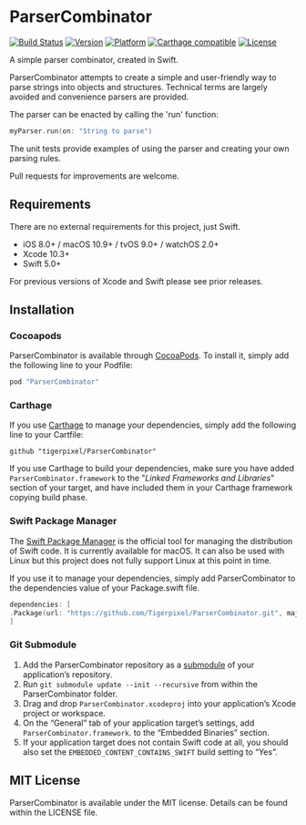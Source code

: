# ParserCombinator

[![Build Status](https://travis-ci.org/tigerpixel/ParserCombinator.svg?branch=master)](https://travis-ci.org/tigerpixel/ParserCombinator)
[![Version](https://img.shields.io/cocoapods/v/ParserCombinator.svg?style=flat)](http://cocoapods.org/pods/ParserCombinator)
[![Platform](https://img.shields.io/cocoapods/p/ParserCombinator.svg?style=flat)](http://cocoapods.org/pods/ParserCombinator)
[![Carthage compatible](https://img.shields.io/badge/Carthage-compatible-4BC51D.svg?style=flat)](https://github.com/Carthage/Carthage)
[![License](https://img.shields.io/cocoapods/l/ParserCombinator.svg?style=flat)](http://cocoapods.org/pods/ParserCombinator)

A simple parser combinator, created in Swift.

ParserCombinator attempts to create a simple and user-friendly way to parse strings into objects and structures. Technical terms are largely avoided and convenience parsers are provided.

The parser can be enacted by calling the 'run' function:

```swift
myParser.run(on: "String to parse")
```

The unit tests provide examples of using the parser and creating your own parsing rules.

Pull requests for improvements are welcome.

## Requirements

There are no external requirements for this project, just Swift.

- iOS 8.0+ / macOS 10.9+ / tvOS 9.0+ / watchOS 2.0+
- Xcode 10.3+
- Swift 5.0+

For previous versions of Xcode and Swift please see prior releases.

## Installation

### Cocoapods

ParserCombinator is available through [CocoaPods](https://cocoapods.org/pods/ParserCombinator). To install it, simply add the following line to your Podfile:

```ruby
pod "ParserCombinator"
```

### Carthage

If you use [Carthage](https://github.com/Carthage/Carthage) to manage your dependencies, simply add the following line to your Cartfile:

```ogdl
github "tigerpixel/ParserCombinator"
```

If you use Carthage to build your dependencies, make sure you have added `ParserCombinator.framework` to the "_Linked Frameworks and Libraries_" section of your target, and have included them in your Carthage framework copying build phase.

### Swift Package Manager

The [Swift Package Manager](https://swift.org/package-manager) is the official tool for managing the distribution of Swift code. It is currently available for macOS. It can also be used with Linux but this project does not fully support Linux at this point in time.

If you use it to manage your dependencies, simply add ParserCombinator to the dependencies value of your Package.swift file.

```swift
dependencies: [
.Package(url: "https://github.com/Tigerpixel/ParserCombinator.git", majorVersion: 1)
]
```

### Git Submodule

1. Add the ParserCombinator repository as a [submodule](https://git-scm.com/book/en/v2/Git-Tools-Submodules) of your application’s repository.
1. Run `git submodule update --init --recursive` from within the ParserCombinator folder.
1. Drag and drop `ParserCombinator.xcodeproj` into your application’s Xcode project or workspace.
1. On the “General” tab of your application target’s settings, add `ParserCombinator.framework`. to the “Embedded Binaries” section.
1. If your application target does not contain Swift code at all, you should also set the `EMBEDDED_CONTENT_CONTAINS_SWIFT` build setting to “Yes”.

## MIT License

ParserCombinator is available under the MIT license. Details can be found within the LICENSE file.
